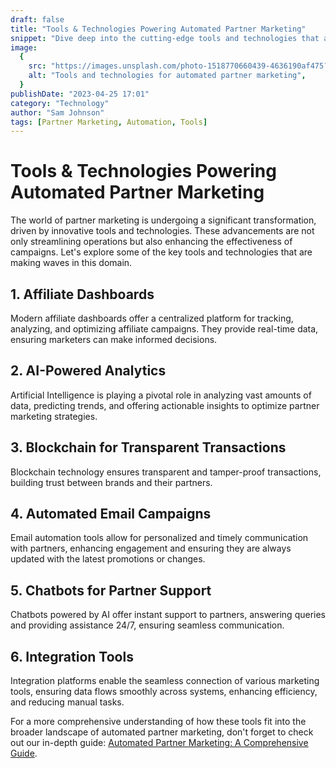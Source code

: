 ```yaml
---
draft: false
title: "Tools & Technologies Powering Automated Partner Marketing"
snippet: "Dive deep into the cutting-edge tools and technologies that are revolutionizing the landscape of partner marketing through automation."
image:
  {
    src: "https://images.unsplash.com/photo-1518770660439-4636190af475?ixlib=rb-4.0.3&ixid=M3wxMjA3fDB8MHxwaG90by1wYWdlfHx8fGVufDB8fHx8fA%3D%3D&fit=crop&w=430&h=240",
    alt: "Tools and technologies for automated partner marketing",
  }
publishDate: "2023-04-25 17:01"
category: "Technology"
author: "Sam Johnson"
tags: [Partner Marketing, Automation, Tools]
---
```


# Tools & Technologies Powering Automated Partner Marketing

The world of partner marketing is undergoing a significant transformation, driven by innovative tools and technologies. These advancements are not only streamlining operations but also enhancing the effectiveness of campaigns. Let's explore some of the key tools and technologies that are making waves in this domain.

## 1. **Affiliate Dashboards**

Modern affiliate dashboards offer a centralized platform for tracking, analyzing, and optimizing affiliate campaigns. They provide real-time data, ensuring marketers can make informed decisions.

## 2. **AI-Powered Analytics**

Artificial Intelligence is playing a pivotal role in analyzing vast amounts of data, predicting trends, and offering actionable insights to optimize partner marketing strategies.

## 3. **Blockchain for Transparent Transactions**

Blockchain technology ensures transparent and tamper-proof transactions, building trust between brands and their partners.

## 4. **Automated Email Campaigns**

Email automation tools allow for personalized and timely communication with partners, enhancing engagement and ensuring they are always updated with the latest promotions or changes.

## 5. **Chatbots for Partner Support**

Chatbots powered by AI offer instant support to partners, answering queries and providing assistance 24/7, ensuring seamless communication.

## 6. **Integration Tools**

Integration platforms enable the seamless connection of various marketing tools, ensuring data flows smoothly across systems, enhancing efficiency, and reducing manual tasks.

For a more comprehensive understanding of how these tools fit into the broader landscape of automated partner marketing, don't forget to check out our in-depth guide: [Automated Partner Marketing: A Comprehensive Guide](https://www.getreferee.xyz/blog/automated-partner-marketing-a-comprehensive-guide).
